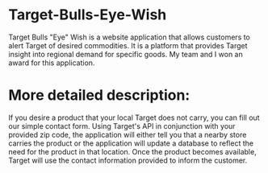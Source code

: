 # Target-Bulls-Eye-Wish
Target Bulls "Eye" Wish is a website application that allows customers to alert Target of desired commodities. It is a platform that provides Target insight into regional demand for specific goods. My team and I won an award for this application.

# More detailed description:
If you desire a product that your local Target does not carry, you can fill out our simple contact form. Using Target's API in conjunction with your provided zip code, the application will either tell you that a nearby store carries the product or the application will update a database to reflect the need for the product in that location. Once the product becomes available, Target will use the contact information provided to inform the customer.
